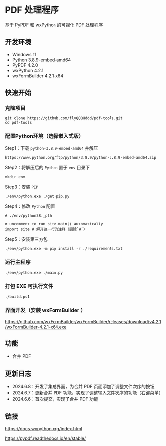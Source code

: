 # PDF 处理程序

基于 PyPDF 和 wxPython 的可视化 PDF 处理程序

## 开发环境

- Windows 11
- Python 3.8.9-embed-amd64
- PyPDF 4.2.0
- wxPython 4.2.1
- wxFormBuilder 4.2.1-x64

## 快速开始

### 克隆项目

```
git clone https://github.com/flyQQQHddd/pdf-tools.git
cd pdf-tools
```

### 配置Python环境（选择嵌入式版）

Step1：下载 `python-3.8.9-embed-amd64` 并解压

```
https://www.python.org/ftp/python/3.8.9/python-3.8.9-embed-amd64.zip
```

Step2：将解压后的 `Python` 置于 `env` 目录下

```
mkdir env
```

Step3：安装 `PIP`

```
./env/python.exe ./get-pip.py
```

Step4：修改 `Python` 配置

```
# ./env/python38._pth

# Uncomment to run site.main() automatically
import site # 解开这一行的注释（删除`#`）
```

Step5：安装第三方包

```
./env/python.exe -m pip install -r ./requirements.txt
```

### 运行主程序

```
./env/python.exe ./main.py
```

### 打包 EXE 可执行文件

```
./build.ps1
```

### 界面开发（安装 wxFormBuilder ）

https://github.com/wxFormBuilder/wxFormBuilder/releases/download/v4.2.1/wxFormBuilder-4.2.1-x64.exe

## 功能

- 合并 PDF

## 更新日志

- 2024.6.8：开发了集成界面，为合并 PDF 页面添加了调整文件次序的按钮
- 2024.6.7：更新合并 PDF 功能，实现了调整输入文件次序的功能（右键菜单）
- 2024.6.6：首次提交，实现了合并 PDF 功能

## 链接

https://docs.wxpython.org/index.html

https://pypdf.readthedocs.io/en/stable/